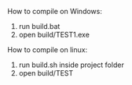 How to compile on Windows:

 1) run build.bat
 2) open build/TEST1.exe

How to compile on linux:

 1) run build.sh inside project folder
 2) open build/TEST
